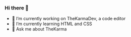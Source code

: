 ### Hi there 👋
- 🔭 I’m currently working on TheKarmaDev, a code editor
- 🌱 I’m currently learning HTML and CSS
- 💬 Ask me about TheKarma
